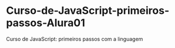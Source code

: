 # Curso-de-JavaScript-primeiros-passos-Alura01
Curso de JavaScript: primeiros passos com a linguagem
